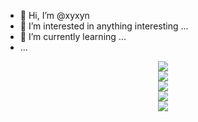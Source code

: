- 👋 Hi, I’m @xyxyn
- 👀 I’m interested in anything interesting ...
- 🌱 I’m currently learning ...
- ...
<!---
- 💞️ I’m looking to collaborate on ...
- 📫 How to reach me ...
- --->

<!---
xyxyn/xyxyn is a ✨ special ✨ repository because its `README.md` (this file) appears on your GitHub profile.
You can click the Preview link to take a look at your changes.
--->


<div align="center"> <img src="https://profile-counter.glitch.me/yang-tian-hub/count.svg" /> </div>
<div align="center"> <img src="https://github-readme-stats.vercel.app/api/top-langs/?username=xyxyn" /> </div>
<div align="center"> <img src="https://github-readme-stats.vercel.app/api?username=xyxyn&show_icons=true&theme=tokyonight" /> </div>

<div align="center"> <img src="https://github-readme-streak-stats.herokuapp.com/?user=xyxyn" /> </div>
<div align="center"> <img src="https://github-readme-activity-graph.vercel.app/graph?username=xyxyn&theme=xcode" /> </div>




